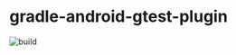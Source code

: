# gradle-android-gtest-plugin

![build](https://github.com/amoseui/gradle-android-gtest-plugin/workflows/build/badge.svg?branch=200530-coverage)
